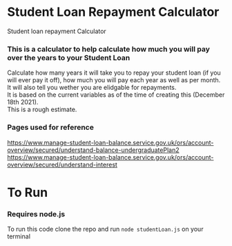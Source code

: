 # Student Loan Repayment Calculator
Student loan repayment Calculator

### This is a calculator to help calculate how much you will pay over the years to your Student Loan
Calculate how many years it will take you to repay your student loan (if you will ever pay it off), how much you will pay each year as well as per month. <br />
It will also tell you wether you are elidgable for repayments.  <br />
It is based on the current variables as of the time of creating this (December 18th 2021).  <br />
This is a rough estimate.

### Pages used for reference 
https://www.manage-student-loan-balance.service.gov.uk/ors/account-overview/secured/understand-balance-undergraduatePlan2  <br />
https://www.manage-student-loan-balance.service.gov.uk/ors/account-overview/secured/understand-interest



# To Run 
### Requires node.js

To run this code clone the repo and run `node studentLoan.js` on your terminal
